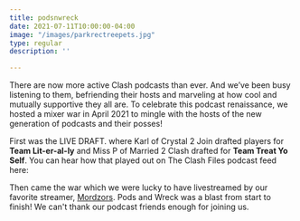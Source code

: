 ```yaml
---
title: podsnwreck
date: 2021-07-11T10:00:00-04:00
image: "/images/parkrectreepets.jpg"
type: regular
description: ''

---
```

There are now more active Clash podcasts than ever. And we’ve been busy listening to them, befriending their hosts and marveling at how cool and mutually supportive they all are. To celebrate this podcast renaissance, we hosted a mixer war in April 2021 to mingle with the hosts of the new generation of podcasts and their posses!

First was the LIVE DRAFT. where Karl of Crystal 2 Join drafted players for **Team Lit-er-al-ly** and Miss P of Married 2 Clash drafted for **Team Treat Yo Self**. You can hear how that played out on The Clash Files podcast feed here:

Then came the war which we were lucky to have livestreamed by our favorite streamer, [Mordzors](https://twitch.tv/mordzors). Pods and Wreck was a blast from start to finish! We can't thank our podcast friends enough for joining us.